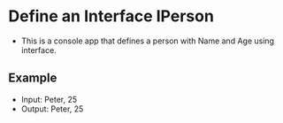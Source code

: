 ﻿# Define an Interface IPerson

* This is a console app that defines a person with Name and Age using interface.

## Example 

* Input: Peter, 25
* Output: Peter, 25